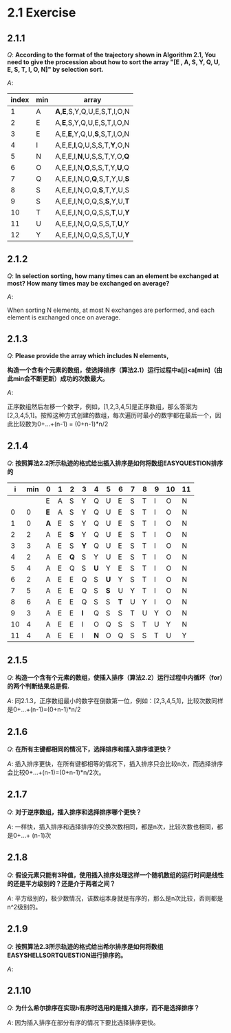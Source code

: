 # 2.1 Exercise

## 2.1.1

*Q*: **According to the format of the trajectory shown in Algorithm 2.1, You need to give the procession about how to sort the array "[E , A, S, Y, Q, U, E, S, T, I, O, N]" by selection sort.**

*A*:

index|min| array
---|---|---
1|A|**A**,**E**,S,Y,Q,U,E,S,T,I,O,N
2|E|A,**E**,S,Y,Q,U,E,S,T,I,O,N
3|E|A,E,**E**,Y,Q,U,**S**,S,T,I,O,N
4|I|A,E,E,**I**,Q,U,S,S,T,**Y**,O,N
5|N|A,E,E,I,**N**,U,S,S,T,Y,O,**Q**
6|O|A,E,E,I,N,**O**,S,S,T,Y,**U**,Q
7|Q|A,E,E,I,N,O,**Q**,S,T,Y,U,**S**
8|S|A,E,E,I,N,O,Q,**S**,T,Y,U,S
9|S|A,E,E,I,N,O,Q,S,**S**,Y,U,**T**
10|T|A,E,E,I,N,O,Q,S,S,**T**,U,**Y**
11|U|A,E,E,I,N,O,Q,S,S,T,**U**,Y
12|Y|A,E,E,I,N,O,Q,S,S,T,U,**Y**

## 2.1.2

*Q*: **In selection sorting, how many times can an element be exchanged at most? How many times may be exchanged on average?**

*A*:

When sorting N elements, at most N exchanges are performed, and each element is exchanged once on average.

## 2.1.3

*Q*: **Please provide the array which includes N elements,**

 **构造一个含有个元素的数组，使选择排序（算法2.1）运行过程中a[j]<a[min]（由此min会不断更新）成功的次数最大。**
 
 *A*:
 
 正序数组然后左移一个数字，例如，[1,2,3,4,5]是正序数组，那么答案为[2,3,4,5,1]。按照这种方式创建的数组，每次遍历时最小的数字都在最后一个，因此比较数为0+...+(n-1) = (0+n-1)*n/2
 
 ## 2.1.4
 
*Q*: **按照算法2.2所示轨迹的格式给出插入排序是如何将数组EASYQUESTION排序的**

i|min|0|1|2|3|4|5|6|7|8|9|10|11
---|---|---|---|---|---|---|---|---|---|---|---|---|---
| | |E|A|S|Y|Q|U|E|S|T|I|O|N
0|0|**E**|A|S|Y|Q|U|E|S|T|I|O|N
1|0|**A**|E|S|Y|Q|U|E|S|T|I|O|N
2|2|A|E|**S**|Y|Q|U|E|S|T|I|O|N
3|3|A|E|S|**Y**|Q|U|E|S|T|I|O|N
4|2|A|E|**Q**|S|Y|U|E|S|T|I|O|N
5|4|A|E|Q|S|**U**|Y|E|S|T|I|O|N
6|2|A|E|E|Q|S|**U**|Y|S|T|I|O|N
7|5|A|E|E|Q|S|**S**|U|Y|T|I|O|N
8|6|A|E|E|Q|S|S|**T**|U|Y|I|O|N
9|3|A|E|E|**I**|Q|S|S|T|U|Y|O|N
10|4|A|E|E|I|O|Q|S|S|T|U|Y|N
11|4|A|E|E|I|**N**|O|Q|S|S|T|U|Y

## 2.1.5

*Q*: **构造一个含有个元素的数组，使插入排序（算法2.2）运行过程中内循环（for）的两个判断结果总是假.**

*A*: 同2.1.3，正序数组最小的数字在倒数第一位，例如：[2,3,4,5,1]，比较次数同样是0+...+(n-1)=(0+n-1)*n/2

## 2.1.6

*Q*: **在所有主键都相同的情况下，选择排序和插入排序谁更快？**

*A*: 插入排序更快，在所有键都相等的情况下，插入排序只会比较n次，而选择排序会比较0+...+(n-1)=(0+n-1)*n/2次。

## 2.1.7

*Q*: **对于逆序数组，插入排序和选择排序哪个更快？**

*A*: 一样快，插入排序和选择排序的交换次数相同，都是n次，比较次数也相同，都是0+...+ (n-1)次

## 2.1.8

*Q*: **假设元素只能有3种值，使用插入排序处理这样一个随机数组的运行时间是线性的还是平方级别的？还是介于两者之间？**

*A*: 平方级别的，极少数情况，该数组本身就是有序的，那么是n次比较，否则都是n^2级别的。

## 2.1.9

*Q*: **按照算法2.3所示轨迹的格式给出希尔排序是如何将数组EASYSHELLSORTQUESTION进行排序的。**

*A*: 

## 2.1.10

*Q*: **为什么希尔排序在实现h有序时选用的是插入排序，而不是选择排序？**

*A*: 因为插入排序在部分有序的情况下要比选择排序更快。



